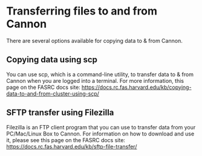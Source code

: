# Transferring files to and from Cannon

There are several options available for copying data to & from Cannon.

## Copying data using scp

You can use scp, which is a command-line utility, to transfer data to & from Cannon when you are logged into a terminal.  For more information, this page on the FASRC docs site: https://docs.rc.fas.harvard.edu/kb/copying-data-to-and-from-cluster-using-scp/ 

## SFTP transfer using Filezilla

Filezilla is an FTP client program that you can use to transfer data from your PC/Mac/Linux Box to Cannon.  For information on how to download and use it, please see this page on the FASRC docs site: https://docs.rc.fas.harvard.edu/kb/sftp-file-transfer/


